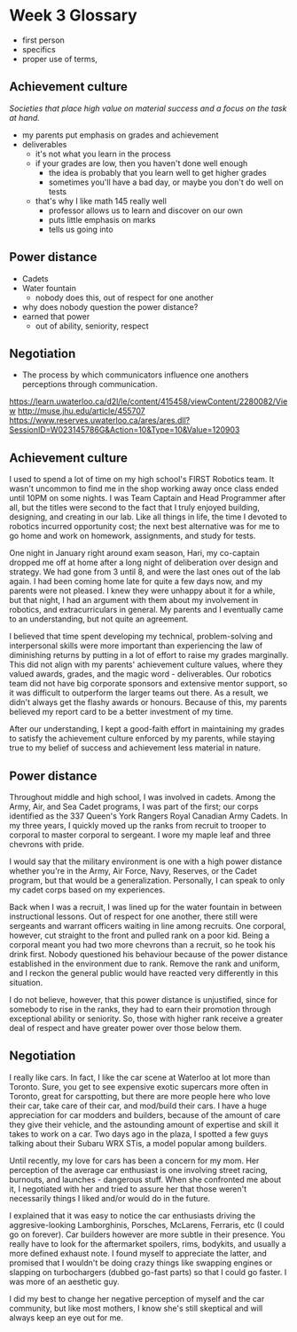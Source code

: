 # Week 3 Glossary

* first person
* specifics
* proper use of terms,

## Achievement culture
_Societies that place high value on material success and a focus on the task at hand._

- my parents put emphasis on grades and achievement
- deliverables
	- it's not what you learn in the process
	- if your grades are low, then you haven't done well enough
		- the idea is probably that you learn well to get higher grades
		- sometimes you'll have a bad day, or maybe you don't do well on tests
	- that's why I like math 145 really well
		- professor allows us to learn and discover on our own
		- puts little emphasis on marks
		- tells us going into 

## Power distance
- Cadets
- Water fountain
	- nobody does this, out of respect for one another
- why does nobody question the power distance?
- earned that power
	- out of ability, seniority, respect

## Negotiation
- The process by which communicators influence one anothers perceptions through communication.


https://learn.uwaterloo.ca/d2l/le/content/415458/viewContent/2280082/View
http://muse.jhu.edu/article/455707
https://www.reserves.uwaterloo.ca/ares/ares.dll?SessionID=W023145786G&Action=10&Type=10&Value=120903

## Achievement culture

I used to spend a lot of time on my high school's FIRST Robotics team. It wasn't uncommon to find me in the shop working away once class ended until 10PM on some nights. I was Team Captain and Head Programmer after all, but the titles were second to the fact that I truly enjoyed building, designing, and creating in our lab. Like all things in life, the time I devoted to robotics incurred opportunity cost; the next best alternative was for me to go home and work on homework, assignments, and study for tests.

One night in January right around exam season, Hari, my co-captain dropped me off at home after a long night of deliberation over design and strategy. We had gone from 3 until 8, and were the last ones out of the lab again. I had been coming home late for quite a few days now, and my parents were not pleased. I knew they were unhappy about it for a while, but that night, I had an argument with them about my involvement in robotics, and extracurriculars in general. My parents and I eventually came to an understanding, but not quite an agreement. 

I believed that time spent developing my technical, problem-solving and interpersonal skills were more important than experiencing the law of diminishing returns by putting in a lot of effort to raise my grades marginally. This did not align with my parents' achievement culture values, where they valued awards, grades, and the magic word - deliverables. Our robotics team did not have big corporate sponsors and extensive mentor support, so it was difficult to outperform the larger teams out there. As a result, we didn't always get the flashy awards or honours. Because of this, my parents believed my report card to be a better investment of my time.

After our understanding, I kept a good-faith effort in maintaining my grades to satisfy the achievement culture enforced by my parents, while staying true to my belief of success and achievement less material in nature.

## Power distance

Throughout middle and high school, I was involved in cadets. Among the Army, Air, and Sea Cadet programs, I was part of the first; our corps identified as the 337 Queen's York Rangers Royal Canadian Army Cadets. In my three years, I quickly moved up the ranks from recruit to trooper to corporal to master corporal to sergeant. I wore my maple leaf and three chevrons with pride.

I would say that the military environment is one with a high power distance whether you're in the Army, Air Force, Navy, Reserves, or the Cadet program, but that would be a generalization. Personally, I can speak to only my cadet corps based on my experiences.

Back when I was a recruit, I was lined up for the water fountain in between instructional lessons. Out of respect for one another, there still were sergeants and warrant officers waiting in line among recruits. One corporal, however, cut straight to the front and pulled rank on a poor kid. Being a corporal meant you had two more chevrons than a recruit, so he took his drink first. Nobody questioned his behaviour because of the power distance established in the environment due to rank. Remove the rank and uniform, and I reckon the general public would have reacted very differently in this situation.

I do not believe, however, that this power distance is unjustified, since for somebody to rise in the ranks, they had to earn their promotion through exceptional ability or seniority. So, those with higher rank receive a greater deal of respect and have greater power over those below them.

## Negotiation

I really like cars. In fact, I like the car scene at Waterloo at lot more than Toronto. Sure, you get to see expensive exotic supercars more often in Toronto, great for carspotting, but there are more people here who love their car, take care of their car, and mod/build their cars. I have a huge appreciation for car modders and builders, because of the amount of care they give their vehicle, and the astounding amount of expertise and skill it takes to work on a car. Two days ago in the plaza, I spotted a few guys talking about their Subaru WRX STis, a model popular among builders.

Until recently, my love for cars has been a concern for my mom. Her perception of the average car enthusiast is one involving street racing, burnouts, and launches - dangerous stuff. When she confronted me about it, I negotiated with her and tried to assure her that those weren't necessarily things I liked and/or would do in the future.

I explained that it was easy to notice the car enthusiasts driving the aggresive-looking Lamborghinis, Porsches, McLarens, Ferraris, etc (I could go on forever). Car builders however are more subtle in their presence. You really have to look for the aftermarket spoilers, rims, bodykits, and usually a more defined exhaust note. I found myself to appreciate the latter, and promised that I wouldn't be doing crazy things like swapping engines or slapping on turbochargers (dubbed go-fast parts) so that I could go faster. I was more of an aesthetic guy.

I did my best to change her negative perception of myself and the car community, but like most mothers, I know she's still skeptical and will always keep an eye out for me.